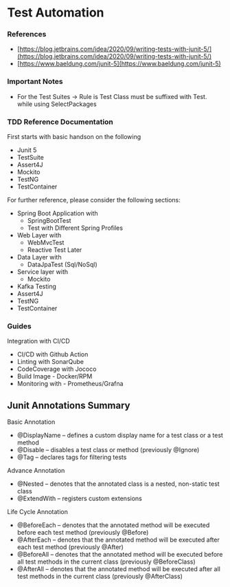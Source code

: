 # Test Automation

### References
* [https://blog.jetbrains.com/idea/2020/09/writing-tests-with-junit-5/](https://blog.jetbrains.com/idea/2020/09/writing-tests-with-junit-5/)
* [https://www.baeldung.com/junit-5](https://www.baeldung.com/junit-5)

### Important Notes
* For the Test Suites -> Rule is Test Class must be suffixed with Test. while using SelectPackages

### TDD Reference Documentation
First starts with basic handson on the following
* Junit 5 
* TestSuite
* Assert4J
* Mockito
* TestNG
* TestContainer

For further reference, please consider the following sections:
* Spring Boot Application with
  * SpringBootTest
  * Test with Different Spring Profiles
* Web Layer with
  * WebMvcTest
  * Reactive Test Later
* Data Layer with
  * DataJpaTest (Sql/NoSql)
* Service layer with
  * Mockito
* Kafka Testing
* Assert4J
* TestNG
* TestContainer


### Guides
Integration with CI/CD
* CI/CD with Github Action
* Linting with SonarQube
* CodeCoverage with Jococo
* Build Image - Docker/RPM
* Monitoring with - Prometheus/Grafna


## Junit Annotations Summary
Basic Annotation
* @DisplayName – defines a custom display name for a test class or a test method
* @Disable – disables a test class or method (previously @Ignore)
* @Tag – declares tags for filtering tests

Advance Annotation
* @Nested – denotes that the annotated class is a nested, non-static test class
* @ExtendWith – registers custom extensions

Life Cycle Annotation 
* @BeforeEach – denotes that the annotated method will be executed before each test method (previously @Before)
* @AfterEach – denotes that the annotated method will be executed after each test method (previously @After)
* @BeforeAll – denotes that the annotated method will be executed before all test methods in the current class (previously @BeforeClass)
* @AfterAll – denotes that the annotated method will be executed after all test methods in the current class (previously @AfterClass)



